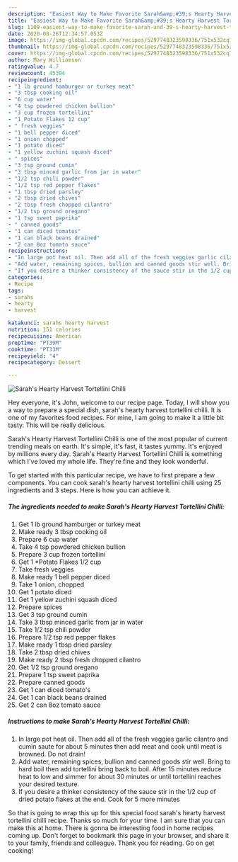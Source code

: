 ```yaml
---
description: "Easiest Way to Make Favorite Sarah&amp;#39;s Hearty Harvest Tortellini Chilli"
title: "Easiest Way to Make Favorite Sarah&amp;#39;s Hearty Harvest Tortellini Chilli"
slug: 1109-easiest-way-to-make-favorite-sarah-and-39-s-hearty-harvest-tortellini-chilli
date: 2020-08-26T12:34:57.053Z
image: https://img-global.cpcdn.com/recipes/5297748323598336/751x532cq70/sarahs-hearty-harvest-tortellini-chilli-recipe-main-photo.jpg
thumbnail: https://img-global.cpcdn.com/recipes/5297748323598336/751x532cq70/sarahs-hearty-harvest-tortellini-chilli-recipe-main-photo.jpg
cover: https://img-global.cpcdn.com/recipes/5297748323598336/751x532cq70/sarahs-hearty-harvest-tortellini-chilli-recipe-main-photo.jpg
author: Mary Williamson
ratingvalue: 4.7
reviewcount: 45394
recipeingredient:
- "1 lb ground hamburger or turkey meat"
- "3 tbsp cooking oil"
- "6 cup water"
- "4 tsp powdered chicken bullion"
- "3 cup frozen tortellini"
- "1 Potato Flakes 12 cup"
- " fresh veggies"
- "1 bell pepper diced"
- "1 onion chopped"
- "1 potato diced"
- "1 yellow zuchini squash diced"
- " spices"
- "3 tsp ground cumin"
- "3 tbsp minced garlic from jar in water"
- "1/2 tsp chili powder"
- "1/2 tsp red pepper flakes"
- "1 tbsp dried parsley"
- "2 tbsp dried chives"
- "2 tbsp fresh chopped cilantro"
- "1/2 tsp ground oregano"
- "1 tsp sweet paprika"
- " canned goods"
- "1 can diced tomatos"
- "1 can black beans drained"
- "2 can 8oz tomato sauce"
recipeinstructions:
- "In large pot heat oil. Then add all of the fresh veggies garlic cilantro and cumin saute for about 5 minutes then add meat and cook until meat is browned. Do not drain!"
- "Add water, remaining spices, bullion and canned goods stir well. Bring to hard boil then add tortellini bring back to boil. After 15 minutes reduce heat to low and simmer for about 30 minutes or until tortellini reaches your desired texture."
- "If you desire a thinker consistency of the sauce stir in the 1/2 cup of dried potato flakes at the end. Cook for 5 more minutes"
categories:
- Recipe
tags:
- sarahs
- hearty
- harvest

katakunci: sarahs hearty harvest 
nutrition: 151 calories
recipecuisine: American
preptime: "PT39M"
cooktime: "PT33M"
recipeyield: "4"
recipecategory: Dessert

---
```



![Sarah&#39;s Hearty Harvest Tortellini Chilli](https://img-global.cpcdn.com/recipes/5297748323598336/751x532cq70/sarahs-hearty-harvest-tortellini-chilli-recipe-main-photo.jpg)

Hey everyone, it's John, welcome to our recipe page. Today, I will show you a way to prepare a special dish, sarah&#39;s hearty harvest tortellini chilli. It is one of my favorites food recipes. For mine, I am going to make it a little bit tasty. This will be really delicious.

Sarah&#39;s Hearty Harvest Tortellini Chilli is one of the most popular of current trending meals on earth. It's simple, it's fast, it tastes yummy. It's enjoyed by millions every day. Sarah&#39;s Hearty Harvest Tortellini Chilli is something which I've loved my whole life. They're fine and they look wonderful.




To get started with this particular recipe, we have to first prepare a few components. You can cook sarah&#39;s hearty harvest tortellini chilli using 25 ingredients and 3 steps. Here is how you can achieve it.

<!--inarticleads1-->

##### The ingredients needed to make Sarah&#39;s Hearty Harvest Tortellini Chilli:

1. Get 1 lb ground hamburger or turkey meat
1. Make ready 3 tbsp cooking oil
1. Prepare 6 cup water
1. Take 4 tsp powdered chicken bullion
1. Prepare 3 cup frozen tortellini
1. Get 1 *Potato Flakes 1/2 cup
1. Take  fresh veggies
1. Make ready 1 bell pepper diced
1. Take 1 onion, chopped
1. Get 1 potato diced
1. Get 1 yellow zuchini squash diced
1. Prepare  spices
1. Get 3 tsp ground cumin
1. Take 3 tbsp minced garlic from jar in water
1. Take 1/2 tsp chili powder
1. Prepare 1/2 tsp red pepper flakes
1. Make ready 1 tbsp dried parsley
1. Take 2 tbsp dried chives
1. Make ready 2 tbsp fresh chopped cilantro
1. Get 1/2 tsp ground oregano
1. Prepare 1 tsp sweet paprika
1. Prepare  canned goods
1. Get 1 can diced tomato&#39;s
1. Get 1 can black beans drained
1. Get 2 can 8oz tomato sauce




<!--inarticleads2-->

##### Instructions to make Sarah&#39;s Hearty Harvest Tortellini Chilli:

1. In large pot heat oil. Then add all of the fresh veggies garlic cilantro and cumin saute for about 5 minutes then add meat and cook until meat is browned. Do not drain!
1. Add water, remaining spices, bullion and canned goods stir well. Bring to hard boil then add tortellini bring back to boil. After 15 minutes reduce heat to low and simmer for about 30 minutes or until tortellini reaches your desired texture.
1. If you desire a thinker consistency of the sauce stir in the 1/2 cup of dried potato flakes at the end. Cook for 5 more minutes




So that is going to wrap this up for this special food sarah&#39;s hearty harvest tortellini chilli recipe. Thanks so much for your time. I am sure that you can make this at home. There is gonna be interesting food in home recipes coming up. Don't forget to bookmark this page in your browser, and share it to your family, friends and colleague. Thank you for reading. Go on get cooking!
